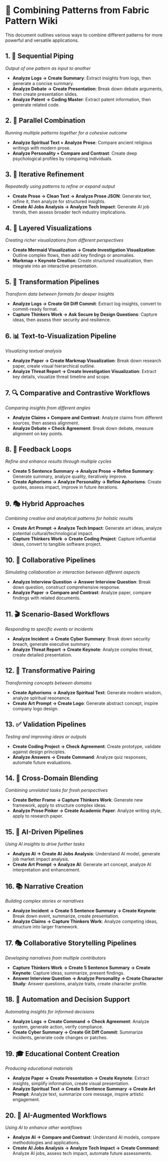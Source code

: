 # 🧩 Combining Patterns from Fabric Pattern Wiki

This document outlines various ways to combine different patterns for more powerful and versatile applications.

## 1. 🔗 Sequential Piping
*Output of one pattern as input to another*

- **Analyze Logs → Create Summary**: Extract insights from logs, then generate a concise summary.
- **Analyze Debate → Create Presentation**: Break down debate arguments, then create presentation slides.
- **Analyze Patent → Coding Master**: Extract patent information, then generate related code.

## 2. 🔀 Parallel Combination
*Running multiple patterns together for a cohesive outcome*

- **Analyze Spiritual Text + Analyze Prose**: Compare ancient religious writings with modern prose.
- **Analyze Personality + Compare and Contrast**: Create deep psychological profiles by comparing individuals.

## 3. 🔄 Iterative Refinement
*Repeatedly using patterns to refine or expand output*

- **Create Prose → Clean Text → Analyze Prose JSON**: Generate text, refine it, then analyze for structured insights.
- **Create AI Jobs Analysis → Analyze Tech Impact**: Generate AI job trends, then assess broader tech industry implications.

## 4. 🎨 Layered Visualizations
*Creating richer visualizations from different perspectives*

- **Create Mermaid Visualization → Create Investigation Visualization**: Outline complex flows, then add key findings or anomalies.
- **Markmap + Keynote Creation**: Create structured visualization, then integrate into an interactive presentation.

## 5. 🔄 Transformation Pipelines
*Transform data between formats for deeper insights*

- **Analyze Logs → Create Git Diff Commit**: Extract log insights, convert to commit-ready format.
- **Capture Thinkers Work → Ask Secure by Design Questions**: Capture ideas, then assess their security and resilience.

## 6. 📊 Text-to-Visualization Pipeline
*Visualizing textual analysis*

- **Analyze Paper → Create Markmap Visualization**: Break down research paper, create visual hierarchical outline.
- **Analyze Threat Report → Create Investigation Visualization**: Extract key details, visualize threat timeline and scope.

## 7. 🔍 Comparative and Contrastive Workflows
*Comparing insights from different angles*

- **Analyze Claims + Compare and Contrast**: Analyze claims from different sources, then assess alignment.
- **Analyze Debate + Check Agreement**: Break down debate, measure alignment on key points.

## 8. 🔁 Feedback Loops
*Refine and enhance results through multiple cycles*

- **Create 5 Sentence Summary → Analyze Prose → Refine Summary**: Generate summary, analyze quality, iteratively improve.
- **Create Aphorisms → Analyze Personality → Refine Aphorisms**: Create quotes, assess impact, improve in future iterations.

## 9. 🎭 Hybrid Approaches
*Combining creative and analytical patterns for holistic results*

- **Create Art Prompt → Analyze Tech Impact**: Generate art ideas, analyze potential cultural/technological impact.
- **Capture Thinkers Work → Create Coding Project**: Capture influential ideas, convert to tangible software project.

## 10. 🤝 Collaborative Pipelines
*Simulating collaboration or interaction between different aspects*

- **Analyze Interview Question → Answer Interview Question**: Break down question, construct comprehensive response.
- **Analyze Paper → Compare and Contrast**: Analyze paper, compare findings with related documents.

## 11. 🎬 Scenario-Based Workflows
*Responding to specific events or incidents*

- **Analyze Incident → Create Cyber Summary**: Break down security breach, generate executive summary.
- **Analyze Threat Report → Create Keynote**: Analyze complex threat, create detailed presentation.

## 12. 🔀 Transformative Pairing
*Transforming concepts between domains*

- **Create Aphorisms → Analyze Spiritual Text**: Generate modern wisdom, analyze spiritual resonance.
- **Create Art Prompt → Create Logo**: Generate abstract concept, inspire company logo design.

## 13. ✅ Validation Pipelines
*Testing and improving ideas or outputs*

- **Create Coding Project → Check Agreement**: Create prototype, validate against design principles.
- **Analyze Answers → Create Command**: Analyze quiz responses, automate future evaluations.

## 14. 🌉 Cross-Domain Blending
*Combining unrelated tasks for fresh perspectives*

- **Create Better Frame → Capture Thinkers Work**: Generate new framework, apply to structure complex ideas.
- **Analyze Prose Pinker → Create Academic Paper**: Analyze writing style, apply to research paper.

## 15. 🤖 AI-Driven Pipelines
*Using AI insights to drive further tasks*

- **Analyze AI → Create AI Jobs Analysis**: Understand AI model, generate job market impact analysis.
- **Create Art Prompt → Analyze AI**: Generate art concept, analyze AI interpretation and enhancement.

## 16. 📚 Narrative Creation
*Building complex stories or narratives*

- **Analyze Incident → Create 5 Sentence Summary → Create Keynote**: Break down event, summarize, create presentation.
- **Analyze Claims → Capture Thinkers Work**: Analyze competing ideas, structure into larger framework.

## 17. 🎭 Collaborative Storytelling Pipelines
*Developing narratives from multiple contributors*

- **Capture Thinkers Work → Create 5 Sentence Summary → Create Keynote**: Capture ideas, summarize, present findings.
- **Answer Interview Question → Analyze Personality → Create Character Study**: Answer questions, analyze traits, create character profile.

## 18. 🔧 Automation and Decision Support
*Automating insights for informed decisions*

- **Analyze Logs → Create Command → Check Agreement**: Analyze system, generate action, verify compliance.
- **Create Cyber Summary → Create Git Diff Commit**: Summarize incidents, generate code changes or patches.

## 19. 🎓 Educational Content Creation
*Producing educational materials*

- **Analyze Paper → Create Presentation → Create Keynote**: Extract insights, simplify information, create visual presentation.
- **Analyze Spiritual Text → Create 5 Sentence Summary → Create Art Prompt**: Analyze text, summarize core message, inspire artistic engagement.

## 20. 🧠 AI-Augmented Workflows
*Using AI to enhance other workflows*

- **Analyze AI → Compare and Contrast**: Understand AI models, compare methodologies and applications.
- **Create AI Jobs Analysis → Analyze Tech Impact → Create Command**: Analyze AI jobs, assess tech impact, automate future assessments.
